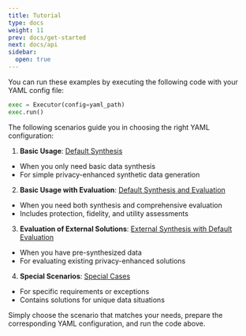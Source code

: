 ```yaml
---
title: Tutorial
type: docs
weight: 11
prev: docs/get-started
next: docs/api
sidebar:
  open: true
---
```



You can run these examples by executing the following code with your YAML config file:

```python
exec = Executor(config=yaml_path)
exec.run()
```

The following scenarios guide you in choosing the right YAML configuration:

1. **Basic Usage**: [Default Synthesis](docs/tutorial/default-synthesis)

  - When you only need basic data synthesis
  - For simple privacy-enhanced synthetic data generation

2. **Basic Usage with Evaluation**: [Default Synthesis and Evaluation](docs/tutorial/default-synthesis-default-evaluation)

  - When you need both synthesis and comprehensive evaluation
  - Includes protection, fidelity, and utility assessments

3. **Evaluation of External Solutions**: [External Synthesis with Default Evaluation](docs/tutorial/external-synthesis-default-evaluation)

  - When you have pre-synthesized data
  - For evaluating existing privacy-enhanced solutions

4. **Special Scenarios**: [Special Cases](docs/tutorial/special-cases)

  - For specific requirements or exceptions
  - Contains solutions for unique data situations


Simply choose the scenario that matches your needs, prepare the corresponding YAML configuration, and run the code above.